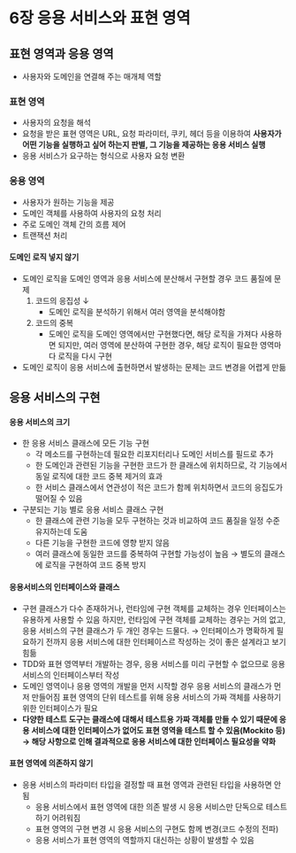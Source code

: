 # 6장 응용 서비스와 표현 영역

## 표현 영역과 응용 영역

* 사용자와 도메인을 연결해 주는 매개체 역할

### 표현 영역

* 사용자의 요청을 해석
* 요청을 받은 표현 영역은 URL, 요청 파라미터, 쿠키, 헤더 등을 이용하여 **사용자가 어떤 기능을 실행하고 싶어 하는지 판별, 그 기능을 제공하는 응용 서비스 실행**
* 응용 서비스가 요구하는 형식으로 사용자 요청 변환

### 응용 영역

* 사용자가 원하는 기능을 제공
* 도메인 객체를 사용하여 사용자의 요청 처리
* 주로 도메인 객체 간의 흐름 제어
* 트랜잭션 처리

#### 도메인 로직 넣지 않기

* 도메인 로직을 도메인 영역과 응용 서비스에 분산해서 구현할 경우 코드 품질에 문제
  1. 코드의 응집성 ↓
     * 도메인 로직을 분석하기 위해서 여러 영역을 분석해야함 
  2. 코드의 중복
     * 도메인 로직을 도메인 영역에서만 구현했다면, 해당 로직을 가져다 사용하면 되지만, 여러 영역에 분산하여 구현한 경우, 해당 로직이 필요한 영역마다 로직을 다시 구현 
* 도메인 로직이 응용 서비스에 출현하면서 발생하는 문제는 코드 변경을 어렵게 만듦

## 응용 서비스의 구현

#### 응용 서비스의 크기

* 한 응용 서비스 클래스에 모든 기능 구현
  * 각 메소드를 구현하는데 필요한 리포지터리나 도메인 서비스를 필드로 추가
  * 한 도메인과 관련된 기능을 구현한 코드가 한 클래스에 위치하므로, 각 기능에서 동일 로직에 대한 코드 중복 제거의 효과
  * 한 서비스 클래스에서 연관성이 적은 코드가 함께 위치하면서 코드의 응집도가 떨어질 수 있음 
* 구분되는 기능 별로 응용 서비스 클래스 구현
  * 한 클래스에 관련 기능을 모두 구현하는 것과 비교하여 코드 품질을 일정 수준 유지하는데 도움
  * 다른 기능을 구현한 코드에 영향 받지 않음
  * 여러 클래스에 동일한 코드를 중복하여 구현할 가능성이 높음 → 별도의 클래스에 로직을 구현하여 코드 중복 방지

#### 응용서비스의 인터페이스와 클래스

* 구현 클래스가 다수 존재하거나, 런타임에 구현 객체를 교체하는 경우 인터페이스는 유용하게 사용할 수 있음 하지만, 런타임에 구현 객체를 교체하는 경우는 거의 없고, 응용 서비스의 구현 클래스가 두 개인 경우는 드물다. → 인터페이스가 명확하게 필요하기 전까지 응용 서비스에 대한 인터페이스르 작성하는 것이 좋은 설계라고 보기 힘듦 
* TDD와 표현 영역부터 개발하는 경우, 응용 서비스를 미리 구현할 수 없으므로 응용 서비스의 인터페이스부터 작성
* 도메인 영역이나 응용 영역의 개발을 먼저 시작할 경우 응용 서비스의 클래스가 먼저 만들어짐 표현 영역의 단위 테스트를 위해 응용 서비스의 가짜 객체를 사용하기 위한 인터페이스가 필요 
* **다양한 테스트 도구는 클래스에 대해서 테스트용 가짜 객체를 만들 수 있기 때문에 응용 서비스에 대한 인터페이스가 없어도 표현 영역을 테스트 할 수 있음\(Mockito 등\) → 해당 사항으로 인해 결과적으로 응용 서비스에 대한 인터페이스 필요성을 약화**

#### 표현 영역에 의존하지 않기

* 응용 서비스의 파라미터 타입을 결정할 때 표현 영역과 관련된 타입을 사용하면 안됨
  * 응용 서비스에서 표현 영역에 대한 의존 발생 시 응용 서비스만 단독으로 테스트하기 어려워짐
  * 표현 영역의 구현 변경 시 응용 서비스의 구현도 함께 변경\(코드 수정의 전파\)
  * 응용 서비스가 표현 영역의 역할까지 대신하는 상황이 발생할 수 있음





